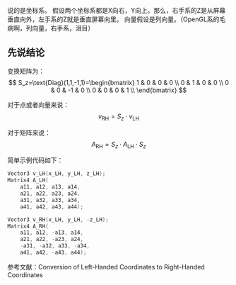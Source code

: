 说的是坐标系。
假设两个坐标系都是X向右，Y向上。那么，右手系的Z是从屏幕垂直向外，左手系的Z就是垂直屏幕向里。
向量假设是列向量。（OpenGL系的毛病啊，列向量，右手系，泪目）

## 先说结论

变换矩阵为：
$$
S_z=\text{Diag}(1,1,-1,1)=\begin{bmatrix}
1 & 0 & 0 & 0 \\
0 & 1 & 0 & 0 \\
0 & 0 & -1 & 0 \\
0 & 0 & 0 & 1 \\
\end{bmatrix}
$$

对于点或者向量来说：
$$
v_{\text{RH}} = S_z \cdot v_{\text{LH}}
$$

对于矩阵来说：
$$
A_{\text{RH}} = S_z \cdot A_{\text{LH}} \cdot S_z 
$$


简单示例代码如下：
```cpp
Vector3 v_LH(x_LH, y_LH, z_LH);
Matrix4 A_LH(
    a11, a12, a13, a14,
    a21, a22, a23, a24,
    a31, a32, a33, a34,
    a41, a42, a43, a44);

Vector3 v_RH(x_LH, y_LH, -z_LH);
Matrix4 A_RH(
    a11, a12, -a13, a14,
    a21, a22, -a23, a24,
    -a31, -a32, a33, -a34,
    a41, a42, -a43, a44);
```

参考文献：Conversion of Left-Handed Coordinates to Right-Handed Coordinates